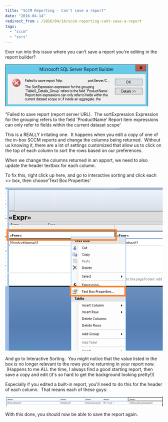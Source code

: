 ```yaml
---
title: "SCCM Reporting - Can't save a report"
date: "2016-04-14"
redirect_from : /2016/04/14/sccm-reporting-cant-save-a-report
tags: 
  - "sccm"
  - "ssrs"
---
```


Ever run into this issue where you can't save a report you're editing in the report builder?

![Untitled](../assets/images/2016/04/images/untitled.png)

"Failed to save report (report server URL).  The sortExpression Expression for the grouping refers to the field 'ProductName' Report item expressions can only refer to fields within the current dataset scope'

This is a REALLY irritating one.  It happens when you edit a copy of one of the in-box SCCM reports and change the columns being returned.  Without us knowing it, there are a lot of settings customized that allow us to click on the top of each column to sort the rows based on our preferences.
<!--more-->
When we change the columns returned in an apport, we need to also update the header textbox for each column.

To fix this, right click up here, and go to interactive sorting and click each <<Expr>> box, then choose'Text Box Properties'

![Untitled](../assets/images/2016/04/images/untitled1.png)

And go to Interactive Sorting.  You might notice that the value listed in the box is no longer relevant to the rows you're returning in your report now.  (Happens to me ALL the time, I always find a good starting report, then save a copy and edit (it's so hard to get the background looking pretty!))



Especially if you edited a built-in report, you'll need to do this for the header of each column.  That means each of these guys:

![Untitled](../assets/images/2016/04/images/untitled3.png)

With this done, you should now be able to save the report again.
